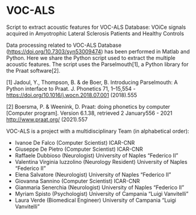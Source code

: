 # VOC-ALS
Script to extract acoustic features for VOC-ALS Database: VOiCe signals acquired in Amyotrophic Lateral Sclerosis Patients and Healthy Controls

Data processing related to VOC-ALS Database (https://doi.org/10.7303/syn53009474) has been performed in Matlab and Python. 
Here we share the Python script used to extract the multiple acoustic features. The script uses the Parselmouth[1], a Python library for the Praat software[2].


[1] Jadoul, Y., Thompson, B. & de Boer, B. Introducing Parselmouth: A Python interface to Praat. J. Phonetics 71, 1–15,554 - https://doi.org/10.1016/j.wocn.2018.07.001 (2018).555

[2] Boersma, P. & Weenink, D. Praat: doing phonetics by computer [Computer program]. Version 6.1.38, retrieved 2 January556 - 2021 http://www.praat.org/ (2021).557


VOC-ALS is a project with a multidisciplinary Team (in alphabetical order):
- Ivanoe De Falco	 (Computer Scientist)	ICAR-CNR
- Giuseppe De Pietro (Computer Scientist)	ICAR-CNR
- Raffaele Dubbioso	(Neurologist)	University of Naples “Federico II”
- Valentina Virginia Iuzzolino (Neurology Resident)	University of Naples “Federico II”
- Elena Salvatore	(Neurologist)	University of Naples “Federico II”
- Giovanna Sannino (Computer Scientist) ICAR-CNR		
- Gianmaria Senerchia	(Neurologist)	University of Naples “Federico II”
- Myriam Spisto	(Psychologist) University of Campania “Luigi Vanvitelli”
- Laura Verde	(Biomedical Engineer) University of Campania “Luigi Vanvitelli”
